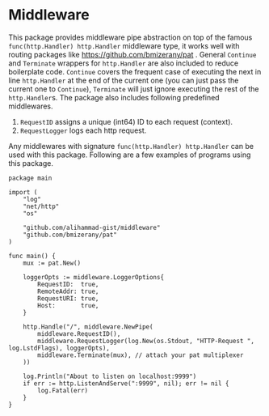 # Middleware

This package provides middleware pipe abstraction on top of the famous `func(http.Handler) http.Handler` middleware type, it works well with routing packages like https://github.com/bmizerany/pat . General `Continue` and `Terminate` wrappers for `http.Handler` are also included to reduce boilerplate code. `Continue` covers the frequent case of executing the next in line `http.Handler` at the end of  the current one (you can just pass the current one to `Continue`), `Terminate` will just ignore executing the rest of the `http.Handler`s. The package also includes following predefined middlewares.

1. `RequestID` assigns a unique (int64) ID to each request (context).
2. `RequestLogger` logs each http request.

Any middlewares with signature `func(http.Handler) http.Handler` can be used with this package. Following are a few examples of programs using this package.

```golang
package main

import (
    "log"
    "net/http"
    "os"

    "github.com/alihammad-gist/middleware"
    "github.com/bmizerany/pat"
)

func main() {
    mux := pat.New()

    loggerOpts := middleware.LoggerOptions{
        RequestID:  true,
        RemoteAddr: true,
        RequestURI: true,
        Host:       true,
    }

    http.Handle("/", middleware.NewPipe(
        middleware.RequestID(),
        middleware.RequestLogger(log.New(os.Stdout, "HTTP-Request ", log.LstdFlags), loggerOpts),
        middleware.Terminate(mux), // attach your pat multiplexer
    ))

    log.Println("About to listen on localhost:9999")
    if err := http.ListenAndServe(":9999", nil); err != nil {
        log.Fatal(err)
    }
}
```